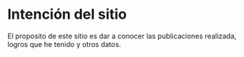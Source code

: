 # Intención del sitio

El proposito de este sitio es dar a conocer las publicaciones realizada, logros que he tenido y otros datos.
